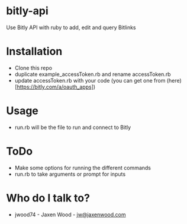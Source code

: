 # bitly-api
Use Bitly API with ruby to add, edit and query Bitlinks

# Installation
- Clone this repo
- duplicate example_accessToken.rb and rename accessToken.rb
- update accessToken.rb with your code (you can get one from (here)[https://bitly.com/a/oauth_apps])

# Usage
- run.rb will be the file to run and connect to Bitly

# ToDo
- Make some options for running the different commands
- run.rb to take arguments or prompt for inputs

# Who do I talk to?
- jwood74 - Jaxen Wood - jw@jaxenwood.com